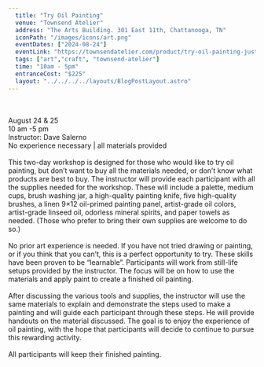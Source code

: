 ```yaml
---
  title: "Try Oil Painting"
  venue: "Townsend Atelier"
  address: "The Arts Building. 301 East 11th, Chattanooga, TN"
  iconPath: "/images/icons/art.png"
  eventDates: ["2024-08-24"]
  eventLink: "https://townsendatelier.com/product/try-oil-painting-just-bring-yourself/"
  tags: ["art","craft", "townsend-atelier"]
  time: "10am - 5pm"
  entranceCost: "$225"
  layout: "../../../../layouts/BlogPostLayout.astro"
---
```


<br><br>
August 24 & 25
<br>
10 am -5 pm
<br>
Instructor:  Dave Salerno
<br>
No experience necessary | all materials provided
<br><br>
This two-day workshop is designed for those who would like to try oil painting, but don’t want to buy all the materials needed, or don’t know what products are best to buy.  The instructor will provide each participant with all the supplies needed for the workshop.  These will include a palette, medium cups, brush washing jar, a high-quality painting knife, five high-quality brushes, a linen 9×12 oil-primed painting panel, artist-grade oil colors, artist-grade linseed oil, odorless mineral spirits, and paper towels as needed.  (Those who prefer to bring their own supplies are welcome to do so.)
<br><br>
No prior art experience is needed.  If you have not tried drawing or painting, or if you think that you can’t, this is a perfect opportunity to try.  These skills have been proven to be “learnable”.  Participants will work from still-life setups provided by the instructor.  The focus will be on how to use the materials and apply paint to create a finished oil painting.
<br><br>
After discussing the various tools and supplies, the instructor will use the same materials to explain and demonstrate the steps used to make a painting and will guide each participant through these steps.  He will provide handouts on the material discussed.  The goal is to enjoy the experience of oil painting, with the hope that participants will decide to continue to pursue this rewarding activity.
<br><br>
All participants will keep their finished painting.